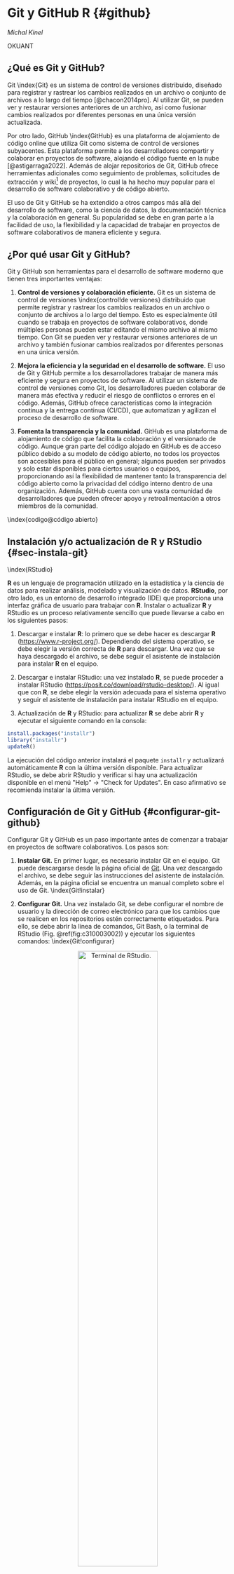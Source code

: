 


# Git y GitHub R {#github}

*Michal Kinel*

OKUANT

## ¿Qué es Git y GitHub?


Git \index{Git} es un sistema de control de versiones distribuido, diseñado para
registrar y rastrear los cambios realizados en un archivo o conjunto de
archivos a lo largo del tiempo [@chacon2014pro]. Al utilizar Git, se pueden ver y
restaurar versiones anteriores de un archivo, así como fusionar cambios
realizados por diferentes personas en una única versión actualizada.

Por otro lado, GitHub \index{GitHub} es una plataforma de alojamiento de código online
que utiliza Git como sistema de control de versiones subyacentes. Esta
plataforma permite a los desarrolladores compartir y colaborar en
proyectos de software, alojando el código fuente en la nube [@astigarraga2022]. Además de
alojar repositorios de Git, GitHub ofrece herramientas adicionales como
seguimiento de problemas, solicitudes de extracción y wiki[^git-wiki] de
proyectos, lo cual la ha hecho muy popular para el desarrollo de
software colaborativo y de código abierto.

[^git-wiki]: Un wiki es un sitio diseñado para que grupos de usuarios puedan crear páginas sencillas y vincularlas entre sí para capturar y compartir ideas rápidamente.

El uso de Git y GitHub se ha extendido a otros campos más allá del
desarrollo de software, como la ciencia de datos, la documentación
técnica y la colaboración en general. Su popularidad se debe en gran
parte a la facilidad de uso, la flexibilidad y la capacidad de trabajar
en proyectos de software colaborativos de manera eficiente y segura.


## ¿Por qué usar Git y GitHub?


Git y GitHub son herramientas para el desarrollo de software moderno que tienen tres importantes ventajas:

1.  **Control de versiones y colaboración eficiente.** Git es un sistema
    de control de versiones \index{control!de versiones} distribuido que permite registrar y rastrear
    los cambios realizados en un archivo o conjunto de archivos a lo
    largo del tiempo. Esto es especialmente útil cuando se trabaja en
    proyectos de software colaborativos, donde múltiples personas pueden
    estar editando el mismo archivo al mismo tiempo. Con Git se pueden
    ver y restaurar versiones anteriores de un archivo y también
    fusionar cambios realizados por diferentes personas en una única
    versión. 

2.  **Mejora la eficiencia y la seguridad en el desarrollo de software.**
    El uso de Git y GitHub permite a los desarrolladores trabajar de
    manera más eficiente y segura en proyectos de software. Al utilizar
    un sistema de control de versiones como Git, los desarrolladores
    pueden colaborar de manera más efectiva y reducir el riesgo de
    conflictos o errores en el código. Además, GitHub ofrece
    características como la integración continua y la entrega continua
    (CI/CD), que automatizan y agilizan el proceso de desarrollo de
    software.

3.  **Fomenta la transparencia y la comunidad.** GitHub es una plataforma de alojamiento de código que facilita la colaboración y el versionado de código. Aunque gran parte del código alojado en GitHub es de acceso público debido a su modelo de código abierto, no todos los proyectos son accesibles para el público en general; algunos pueden ser privados y solo estar disponibles para ciertos usuarios o equipos, proporcionando así la flexibilidad de mantener tanto la transparencia del código abierto como la privacidad del código interno dentro de una organización. Además, GitHub cuenta con una vasta comunidad de desarrolladores que pueden ofrecer apoyo y retroalimentación a otros miembros de la comunidad.
    
\index{codigo@código abierto}



## Instalación y/o actualización de **R** y RStudio {#sec-instala-git}
\index{RStudio}

**R** es un lenguaje de programación utilizado en la estadística y la
ciencia de datos para realizar análisis, modelado y visualización de
datos. **RStudio**, por otro lado, es un entorno de desarrollo integrado
(IDE) que proporciona una interfaz gráfica de usuario para trabajar con
**R**. Instalar o actualizar **R** y RStudio es un proceso relativamente
sencillo que puede llevarse a cabo en los siguientes pasos:

1.  Descargar e instalar **R**: lo primero que se debe hacer es descargar
    **R** (https://www.r-project.org/). Dependiendo del sistema
    operativo, se debe elegir la versión correcta de **R** para
    descargar. Una vez que se haya descargado el archivo, se debe seguir
    el asistente de instalación para instalar **R** en el equipo.

2.  Descargar e instalar RStudio: una vez instalado **R**, se puede
    proceder a instalar RStudio (https://posit.co/download/rstudio-desktop/). Al igual que
    con **R**, se debe elegir la versión adecuada para el sistema
    operativo y seguir el asistente de instalación para instalar
    RStudio en el equipo.

3.  Actualización de **R** y RStudio: para actualizar **R** se debe
    abrir **R** y ejecutar el siguiente comando en la consola:

  

```r
install.packages("installr") 
library("installr")
updateR()
```

La ejecución del código anterior instalará el paquete `installr` y actualizará automáticamente **R** con la última versión disponible. Para actualizar RStudio, se debe
abrir RStudio y verificar si hay una actualización disponible en el
menú "Help" -> "Check for Updates". En caso afirmativo se recomienda instalar
la última versión.

<!-- En resumen, la instalación o actualización de **R** y RStudio es un -->
<!-- proceso sencillo que se puede realizar siguiendo los pasos mencionados -->
<!-- anteriormente. Mantener estas herramientas actualizadas es importante -->
<!-- para asegurarse de tener acceso a las últimas características y -->
<!-- correcciones de errores. -->

## Configuración de Git y GitHub {#configurar-git-github}

Configurar Git y GitHub es un paso importante antes de comenzar a
trabajar en proyectos de software colaborativos. Los pasos son:


1. **Instalar Git.**  En primer lugar, es necesario instalar Git en el
equipo. Git puede descargarse desde la página oficial de
[Git](https://git-scm.com/downloads). Una vez descargado el
archivo, se debe seguir las instrucciones del asistente de instalación. Además, en la página oficial se encuentra un manual completo
sobre el uso de Git. \index{Git!instalar}

2. **Configurar Git.** Una vez instalado Git, se debe configurar
el nombre de usuario y la dirección de correo electrónico para que los
cambios que se realicen en los repositorios estén correctamente
etiquetados. Para ello, se debe abrir la línea de comandos, Git
Bash, o la terminal de RStudio (Fig. \@ref(fig:c310003002)) y ejecutar los siguientes comandos:
\index{Git!configurar}

<div class="figure" style="text-align: center">
<img src="img/terminal.jpg" alt="Terminal de RStudio. " width="60%" />
<p class="caption">(\#fig:c310003002)Terminal de RStudio. </p>
</div>


```git
$ git config --global user.name "Su Nombre"
$ git config --global user.email "su.correo@ejemplo.com"
```
  Con ello se configura el nombre de usuario y la dirección de correo
  electrónico de forma global en Git.

3. **Crear una cuenta en GitHub.** Para utilizar GitHub, es necesario crear
una cuenta en la página oficial de GitHub (<https://github.com/join>).
Una vez creada la cuenta, se debe iniciar sesión en GitHub.
\index{Git!crear cuenta}

4. El siguiente paso es la autentificación de las conexiones, que puede hacerse bien mediante 
clave SSH (Sec. \@ref(clavessh)) o bien mediante *token* de acceso personal (Sec. \@ref(token)).

### Autentificación de las conexiones mediante clave SSH {#clavessh}

Si se quieren autentificar las conexiones con GitHub mediante una clave SSH  (protocolo *Secure Shell*), el primer paso será **configurar la clave SSH**. \index{SSH} La clave SSH es una credencial de acceso para el protocolo de red que permite el acceso remoto a través de una conexión cifrada. Para autentificar las conexiones con GitHub de
manera segura se recomienda configurar una clave SSH en el equipo y
agregarla a la cuenta de GitHub [véase @happygitwithr, Cap. 10]. Para ello, se debe abrir la línea de
comandos Git Bash o la terminal de RStudio y ejecutar el siguiente comando:


```git
$ ssh-keygen -t rsa -b 4096 -C "su.correo@ejemplo.com"
```

generándose una clave SSH. A continuación, se debe agregar la clave
SSH al agente de SSH:
  

```git
$ eval "$(ssh-agent -s)"
$ ssh-add ~/.ssh/id_rsa
```

Finalmente, se debe copiar la clave SSH al portapapeles:


```git
$ clip < ~/.ssh/id_rsa.pub
```
  
y agregarla a la cuenta de GitHub siguiendo las instrucciones en la página de configuración de la cuenta de GitHub:
  

-   en la esquina superior derecha de la página del inicio, haga clic en la
    foto del perfil y, luego, en "Settings" (Configuración);

-   en la sección "Access" de la barra lateral, haga clic en "SSH and GPG keys";

-   haga clic en "New SSH key" para agregar la clave SSH (Fig. \@ref(fig:c310003008));

<div class="figure" style="text-align: center">
<img src="img/ssh-add-ssh-key-with-auth.png" alt="Llaves SSH en GitHub." width="60%" />
<p class="caption">(\#fig:c310003008)Llaves SSH en GitHub.</p>
</div>

-   en el campo "Title" (Título), agregue una etiqueta descriptiva para
    la clave nueva. Por ejemplo, si está utilizando un portátil
    personal, puede llamar a esta clave "Portátil personal";

-   seleccione el tipo de clave, ya sea de autentificación o de firma;[^git-firma]
    
[^git-firma]: Para obtener más información sobre la firma de una confirmación,
    consulte https://docs.github.com/es/authentication/managing-commit-signature-verification/about-commit-signature-verification.


-   pegue su clave pública en el campo "Key" (Fig. \@ref(fig:c310003009));

-   haga clic en "Add SSH key" para agregar la clave SSH;

-   si se le solicita, confirme su contraseña en GitHub.

[^git-token]: Para más información sobre el *token* de acceso personal consulte el 
Cap. 9 de @happygitwithr (https://happygitwithr.com/https-pat.html).

<div class="figure" style="text-align: center">
<img src="img/ssh-key-paste-with-type.png" alt="Añadir llave SSH en GitHub." width="60%" />
<p class="caption">(\#fig:c310003009)Añadir llave SSH en GitHub.</p>
</div>


### Autentificación basada en *token* de acceso personal {#token}

Además de utilizar una clave SSH para autentificar las conexiones con
GitHub, también se puede utilizar la autentificación basada en un *token* de
acceso personal (PAT, por sus iniciales en inglés) \index{PAT} de GitHub. 

Esta forma de autentificación es
recomendada por GitHub por su seguridad,
especialmente cuando se trabaja con aplicaciones y herramientas que
requieren acceso a repositorios de GitHub.[^git-token] 

A continuación, se describen los pasos para utilizar la autentificación
basada en el *token* de acceso personal de GitHub.

1.  **Generar el** ***token*** **PAT**: existen dos librerías, `usethis` y `gitcreds,`
    que facilitan la generación del PAT y su almacenamiento. Para ello se
    introduce en la consola de RStudio:


```r
library("usethis")
usethis::create_github_token()
```


2.  **Seguir las instrucciones en GitHub**: a continuación hay que abrir el sito
    web de GitHub. Se accede mediante el usuario y contraseña, con el
    cuadro para generación del PAT, *New personal access token *(*classic*). En *Note* se introduce una nota identificativa, igual
    que en el procedimiento anterior, y se selecciona el tiempo de
    validez del PAT en la pestaña *Expiration*, dejando las demás
    opciones por defecto. Se hace clic en *Generate token* para crear el
    *token*. Se copia el *token* en la nueva ventana para posteriormente introducirlo en la consola:

    

```r
library("gitcreds")
gitcreds::gitcreds_set()
```

En *password* se pega el *token* copiado anteriormente.

3.  **Verificación del PAT**: para verificar que el nuevo PAT está configurado se introduce en la
    consola:


```r
gitcreds::gitcreds_get(use_cache = FALSE)
```
  

Si la autentificación fue correcta se generará una salida similar a la
  siguiente:
  

```r
 <gitcreds>
   protocol: https
   host    : github.com
   username: mi_usuario
   password: <-- hidden -->
```

Se ha detallado la instalación y configuración de Git, la creación de una cuenta en GitHub y la autentificación mediante clave SSH y *token* de acceso personal (PAT), estableciendo las bases para un control eficaz de versiones y colaboración.

A continuación, en la Sec. \@ref(git-rstudio), se tratará la integración de estas herramientas con RStudio, proporcionando instrucciones para facilitar una incorporación fluida en dicho entorno de desarrollo integrado.


## Conectar Git y GitHub con RStudio {#git-rstudio}


### RStudio primero {#conectar-rstudio-primero}

Este apartado se centra en la creación de un nuevo proyecto
en un ordenador local para posteriormente subirlo a GitHub, en remoto.

Una vez instalado y configurado Git en nuestro sistema y ya en disposición de la cuenta
de GitHub, hay que seguir los siguientes pasos para conectar Git y GitHub
con RStudio:

1.  Configurar Git en RStudio: una vez que Git está instalado en el
    sistema, se debe configurar Git en RStudio. Para ello, se debe ir a
    la pestaña "Tools" en la barra de menú principal, seleccionar
    "Global Options" y luego seleccionar "Git/SVN" (Fig. \@ref(fig:c310003014)). Desde allí, se debe
    configurar la ubicación del ejecutable de Git en el sistema.

<div class="figure" style="text-align: center">
<img src="img/tools-general-options.png" alt="Tools de RStudio." width="50%" />
<p class="caption">(\#fig:c310003014)Tools de RStudio.</p>
</div>

<!-- \text -->

2.  Verificar la versión de Git, introduciendo en la Terminal:


```git
$ git --version
```

  Si la salida es la versión de Git, entonces la instalación fue ejecutada correctamente.

<!-- \pagebreak -->

3.  Crear un proyecto nuevo desde "File" -> "New project" (Fig. \@ref(fig:c310003016)).

<div class="figure" style="text-align: center">
<img src="img/new-project.png" alt="Nuevo proyecto de RStudio." width="50%" />
<p class="caption">(\#fig:c310003016)Nuevo proyecto de RStudio.</p>
</div>


4.  En el cuadro de la Fig. \@ref(fig:c310003016) se procede dando clic en "New directory"
    y en la siguiente ventana se rellenan los datos, como el nombre del
    proyecto, y se marca la opción "Create a git repository" para crear
    un nuevo proyecto con repositorio de Git (Fig. \@ref(fig:c310003017)).

<div class="figure" style="text-align: center">
<img src="img/new-project-rstudo.png" alt="Nuevo proyecto en un directorio nuevo." width="50%" />
<p class="caption">(\#fig:c310003017)Nuevo proyecto en un directorio nuevo.</p>
</div>


<!-- \pagebreak -->

5.  En el icono de Git, en la parte superior, se accede a la ventana de
    revisión de cambios, se añaden los ficheros pinchando en los ticks,
    se añade el mensaje de confirmación y se hace clic en "commit" (Fig. \@ref(fig:c310003018)).

<div class="figure" style="text-align: center">
<img src="img/commit-rstudio.png" alt="Revisión de cambios." width="50%" />
<p class="caption">(\#fig:c310003018)Revisión de cambios.</p>
</div>


6.  Alternativamente, se puede utilizar la pestaña de Git, marcando los
    ficheros modificados o creados y confirmando mediante clic en "commit"
    tras el cual se abrirá el cuadro de diálogo anterior (Fig. \@ref(fig:c310003019)).


<div class="figure" style="text-align: center">
<img src="img/git-pestana.png" alt="Revisión de cambios." width="60%" />
<p class="caption">(\#fig:c310003019)Revisión de cambios.</p>
</div>



7.  Para subir los cambios realizados en el proyecto recién configurado
    en RStudio, habiendo configurado Git y GitHub en los pasos
    anteriores, se ejecuta el siguiente código:
    

```r
library("usethis")
usethis::use_github()
```

La función `usethis::use_github()` con los valores por defecto crea un
repositorio público con el nombre de proyecto en la cuenta asociada.
Para ver más opciones acuda a la ayuda de la función, ejecutando en la
consola `?usethis::use_github`.



### GitHub primero


Este apartado se dedica a explicar el proceso de integración de Git y GitHub con RStudio a partir de un repositorio ya creado en GitHub. El primer paso consiste en verificar si Git  está instalado correctamente en el sistema. Esto puede verificarse utilizando el comando `git--version` en la terminal de RStudio. Una vez confirmada la instalación de Git, se procederá a la configuración de la conexión entre RStudio y el repositorio existente en GitHub. Este proceso implica clonar el repositorio remoto en el sistema local, permitiendo así el acceso y la edición de los archivos de código localmente, al tiempo que se mantiene la capacidad de realizar *commits*, *pushes* y *pulls* hacia el repositorio remoto en GitHub.


```git
$ git --version
```


Cuando la salida de la terminal arroje la versión de Git, entonces la instalación fue correcta. En el caso de que la salida no arroje la versión vuelva la Sec. \@ref(configurar-git-github) o consulte el manual de la página oficial de Git en: [https://git-scm.com](https://git-scm.com).


A continuación, se describe paso a paso cómo conectar GitHub y
RStudio a partir de un proyecto ya existente en GitHub y con Git
configurado previamente:


1.  Abra RStudio y seleccione la opción "New Project" en la pestaña
    "File" del menú principal. Posteriormente haga clic en la opción
    "Version Control" (Fig. \@ref(fig:c310003022)).

\pagebreak

<div class="figure" style="text-align: center">
<img src="img/new-project.png" alt="Nuevo proyecto de RStudio." width="50%" />
<p class="caption">(\#fig:c310003022)Nuevo proyecto de RStudio.</p>
</div>




2.  En la ventana emergente que aparece, elija "Git" (Fig. \@ref(fig:c310003023)).

<div class="figure" style="text-align: center">
<img src="img/new-project-git.png" alt="Crear proyecto desde control de versiones." width="50%" />
<p class="caption">(\#fig:c310003023)Crear proyecto desde control de versiones.</p>
</div>


3.  En la ventana que se muestra en la Fig. \@ref(fig:c310003024), pegue la URL del repositorio que desee clonar y presione "Create Project". RStudio preguntará en qué
    carpeta desea guardar el proyecto; una vez elegida la
    ubicación, el proyecto se clonará en la computadora.


<div class="figure" style="text-align: center">
<img src="img/new-project-git-repo.png" alt="Nuevo proyecto desde un repositorio de Git." width="50%" />
<p class="caption">(\#fig:c310003024)Nuevo proyecto desde un repositorio de Git.</p>
</div>



## Flujo de trabajo general de Git y GitHub en RStudio

A continuación se describe un flujo básico de trabajo, comenzando desde
RStudio:

1.  **Iniciar un repositorio local**: lo primero que hay que hacer es
    inicializar un repositorio local en RStudio. Para ello, abra RStudio
    y seleccione la opción "New Project" en la pestaña "File" del menú
    principal. Luego, seleccione la opción "New Directory" y elija una
    ubicación para su proyecto. A continuación, seleccione "Version
    Control" y luego "Git". RStudio le preguntará si desea inicializar
    un repositorio en este directorio; haga clic en "Yes", tal y como se
    ha descrito en el punto 1 de la Sec. \@ref(conectar-rstudio-primero). 

2.  **Añadir archivos al repositorio**: ahora debe añadir los archivos
    de su proyecto al repositorio. Para ello, haga clic en la pestaña
    "Git", en la parte superior derecha de RStudio, y luego seleccione
    los archivos que desea agregar al repositorio. Haga clic en el botón
    "Stage" y los archivos seleccionados pasarán a la sección "Staged"
    en la parte inferior de la pestaña "Git". Si desea agregar todos los
    archivos del proyecto al repositorio, haga clic en el botón "Stage
    All".

3.  **Hacer un "commit" de los cambios**: una vez que los archivos están
    en la sección "Staged", debe hacer un "commit" para registrar los
    cambios. Para hacerlo, escriba un mensaje breve que describa los
    cambios que ha realizado en la sección "Commit message". Luego, haga
    clic en el botón "Commit". Los cambios se registrarán en el
    repositorio local.

4.  **Crear una rama (opcional)**: si desea trabajar en una nueva
    función o corregir un error sin afectar la rama principal (*master* o
    *main*), debe crear una nueva rama. Para ello, haga clic en el botón
    "New Branch" en la pestaña "Git". Escriba un nombre para la nueva
    rama y haga clic en "Create". Ahora ya es posible hacer cambios en
    los archivos en la nueva rama sin afectar la rama principal.

5.  **Subir los cambios al repositorio remoto**: una vez que ha hecho un
    "commit" o confirmación de sus cambios, hay que subirlos al
    repositorio remoto en GitHub. Para ello, haga clic en el botón
    "Push" en la pestaña "Git". Los cambios se subirán al repositorio
    remoto en GitHub, que fue configurado en la Sec. \@ref(configurar-git-github).

6.  **Solicitar un** ***pull request*** **(opcional)**: si trabaja en un proyecto
    colaborativo con otros usuarios, debe solicitar un "pull request"
    antes de fusionar los cambios en la rama principal. Para hacerlo,
    haga clic en la pestaña "Pull Requests" en la interfaz de GitHub.
    Luego, haga clic en el botón "New Pull Request" y siga las
    instrucciones para crear la solicitud.

7.  **Fusionar los cambios en la rama principal (opcional)**: si trabaja
    en una nueva rama y desea fusionar los cambios en la rama principal,
    debe crear una solicitud de "pull request". Si la solicitud es
    aceptada por el propietario del repositorio, los cambios se
    fusionarán en la rama principal.
    
::: {.infobox data-latex=""}
**Nota**

-   El **repositorio local** \index{repositorio!local} en Git es una copia completa de un proyecto que se
    encuentra en el equipo del usuario. Con un repositorio local, los
    usuarios pueden trabajar en un proyecto sin conexión a Internet y
    luego enviar los cambios al repositorio remoto cuando estén
    conectados.
    
-   El **repositorio remoto** \index{repositorio!remoto} en GitHub es una versión en línea del proyecto
    que está almacenada en los servidores de GitHub. Los usuarios pueden
    clonar un repositorio remoto a su equipo para tener una copia local
    del proyecto y trabajar en ella. Los cambios realizados en la copia
    local pueden ser enviados al repositorio remoto para compartirlos
    con otros usuarios.
:::

En resumen, el flujo de trabajo general de Git y GitHub en RStudio
implica inicializar un repositorio local, añadir archivos al
repositorio, hacer un "commit" de los cambios, crear una nueva rama si es
necesario y subir los cambios al repositorio remoto en GitHub.

Todas las operaciones se pueden realizar desde la terminal de RStudio.
Aquí hay algunos de los comandos más comunes que se utilizan en Git:

-   **git init**: crea un nuevo
    repositorio de Git. Se ejecuta en el directorio raíz del proyecto y
    establece la estructura necesaria para que Git rastree los cambios
    en el código fuente.

-   **git clone**: clona un repositorio
    existente de Git. Es útil cuando se desea trabajar en un proyecto
    que ya está en GitHub o en otro servicio de alojamiento de
    repositorios de Git.

-   **git add**: agrega archivos nuevos o
    modificados al área de preparación "Stage" de Git. La preparación es
    el primer paso para confirmar los cambios en Git.

-   **git commit**: confirma los cambios
    realizados en el repositorio de Git. Los cambios confirmados se
    guardan en la base de datos de Git y se etiquetan con un mensaje que
    describe los cambios.

-   **git push**: envía los cambios
    confirmados a un repositorio remoto, como GitHub. Esto actualiza el
    repositorio remoto con los cambios realizados en el repositorio
    local.

-   **git pull**: actualiza el repositorio
    local con los cambios realizados en el repositorio remoto. Es útil
    cuando se está trabajando en un proyecto colaborativo y otros
    colaboradores han realizado cambios en el repositorio remoto.

-   **git branch**: crea, lista y elimina ramas en el repositorio de Git. Las ramas son una forma de
    trabajar en diferentes versiones del proyecto sin afectar la rama
    principal.

-   **git merge**: fusiona ramas diferentes del repositorio de Git. Se suele utilizar cuando
    se trabaja en diferentes ramas y se desea integrar los cambios
    realizados en una rama en la rama principal.

-   **git status**: verifica el estado del
    repositorio de Git. Proporciona información sobre los archivos que
    se han modificado y los archivos que se han agregado al área de
    preparación.

-   **git log**: muestra un registro detallado
    de los cambios confirmados en el repositorio de Git. Muestra
    información como el autor del cambio, la fecha y la descripción del
    cambio.

Para conocer más a fondo la mecánica de Git es muy recomendable el
manual de @chacon2014pro o la hoja resumen proporcionada por GitHub,
disponible en https://training.github.com/downloads/es_ES/github-git-cheat-sheet.pdf.




::: {.infobox_resume data-latex=""}
### Resumen {-}

- Git es un sistema de control de versiones distribuido utilizado para rastrear cambios en archivos a lo largo del tiempo, mientras que GitHub es una plataforma de alojamiento de código que utiliza Git como su sistema de control de versiones subyacente. 

- La instalación y configuración de Git y GitHub es sencilla y permite una colaboración eficiente y el control de versiones en el desarrollo de software. 

- Conectar GitHub y RStudio implica configurar las credenciales de Git, hacer cambios en los archivos y enviar los cambios al repositorio de GitHub. 

- El flujo de trabajo general en Git y GitHub implica inicializar un repositorio local, agregar archivos, comprometer cambios, crear una nueva rama si es necesario, enviar cambios al repositorio remoto, solicitar una solicitud de extracción si se trabaja en colaboración y fusionar cambios en la rama principal.

:::
